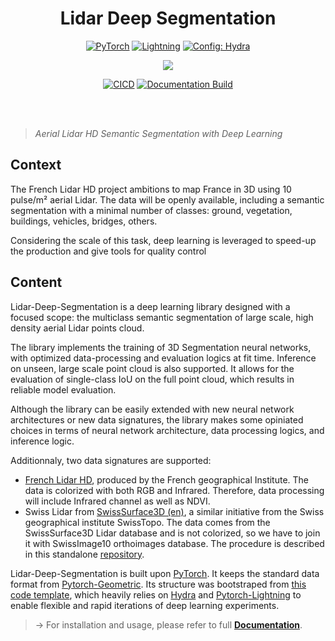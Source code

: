 <div align="center">

# Lidar Deep Segmentation


<a href="https://pytorch.org/get-started/locally/"><img alt="PyTorch" src="https://img.shields.io/badge/PyTorch-ee4c2c?logo=pytorch&logoColor=white"></a>
<a href="https://pytorchlightning.ai/"><img alt="Lightning" src="https://img.shields.io/badge/-Lightning-792ee5?logo=pytorchlightning&logoColor=white"></a>
<a href="https://hydra.cc/"><img alt="Config: Hydra" src="https://img.shields.io/badge/Config-Hydra-89b8cd"></a>

[![](https://shields.io/badge/-Lightning--Hydra--Template-017F2F?style=flat&logo=github&labelColor=303030)](https://github.com/ashleve/lightning-hydra-template)

[![CICD](https://github.com/IGNF/lidar-deep-segmentation/actions/workflows/cicd.yaml/badge.svg)](https://github.com/IGNF/lidar-deep-segmentation/actions/workflows/cicd.yaml)
[![Documentation Build](https://github.com/IGNF/lidar-deep-segmentation/actions/workflows/gh-pages.yml/badge.svg)](https://github.com/IGNF/lidar-deep-segmentation/actions/workflows/gh-pages.yml)
</div>
<br><br>

> *Aerial Lidar HD Semantic Segmentation with Deep Learning*

## Context
The French Lidar HD project ambitions to map France in 3D using 10 pulse/m² aerial Lidar. The data will be openly available, including a semantic segmentation with a minimal number of classes: ground, vegetation, buildings, vehicles, bridges, others.

Considering the scale of this task, deep learning is leveraged to speed-up the production and give tools for quality control

## Content

Lidar-Deep-Segmentation is a deep learning library designed with a focused scope: the multiclass semantic segmentation of large scale, high density aerial Lidar points cloud.

The library implements the training of 3D Segmentation neural networks, with optimized data-processing and evaluation logics at fit time. Inference on unseen, large scale point cloud is also supported.
It allows for the evaluation of single-class IoU on the full point cloud, which results in reliable model evaluation.

Although the library can be easily extended with new neural network architectures or new data signatures, the library makes some opiniated choices in terms of neural network architecture, data processing logics, and inference logic.

Additionnaly, two data signatures are supported:
- [French Lidar HD](https://geoservices.ign.fr/lidarhd), produced by the French geographical Institute. The data is colorized with both RGB and Infrared. Therefore, data processing will include Infrared channel as well as NDVI.
- Swiss Lidar from [SwissSurface3D (en)](https://www.swisstopo.admin.ch/en/geodata/height/surface3d.html), a similar initiative from the Swiss geographical institute SwissTopo. The data comes from the SwissSurface3D Lidar database and is not colorized, so we have to join it with SwissImage10 orthoimages database. The procedure is described in this standalone [repository](https://github.com/CharlesGaydon/Colorize-SwissSURFACE3D-Lidar).

Lidar-Deep-Segmentation is built upon [PyTorch](https://pytorch.org/). It keeps the standard data format 
from [Pytorch-Geometric](https://pytorch-geometric.readthedocs.io/). 
Its structure was bootstraped from [this code template](https://github.com/ashleve/lightning-hydra-template),
which heavily relies on [Hydra](https://hydra.cc/) and [Pytorch-Lightning](https://github.com/PyTorchLightning/pytorch-lightning) to 
enable flexible and rapid iterations of deep learning experiments.

> -> For installation and usage, please refer to full [**Documentation**](https://ignf.github.io/lidar-deep-segmentation/).
